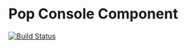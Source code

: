 Pop Console Component
=====================

[![Build Status](https://travis-ci.org/popphp/pop-console.svg?branch=master)](https://travis-ci.org/popphp/pop-console)

